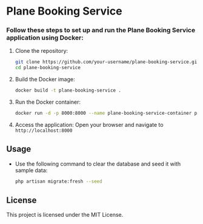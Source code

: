 # Plane Booking Service

### Follow these steps to set up and run the Plane Booking Service application using Docker:

1. Clone the repository:
    ```bash
    git clone https://github.com/your-username/plane-booking-service.git
    cd plane-booking-service
    ```

2. Build the Docker image:
    ```bash
    docker build -t plane-booking-service .
    ```

3. Run the Docker container:
    ```bash
    docker run -d -p 8000:8000 --name plane-booking-service-container plane-booking-service
    ```

4. Access the application:
    Open your browser and navigate to `http://localhost:8000`


## Usage

- Use the following command to clear the database and seed it with sample data:
    ```bash
    php artisan migrate:fresh --seed
    ```

## License

This project is licensed under the MIT License.
